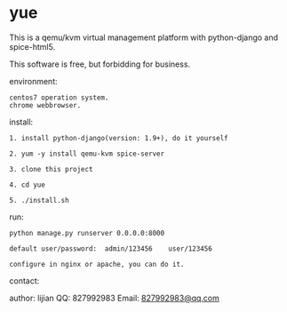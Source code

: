 # yue

This is a qemu/kvm virtual management platform with python-django and spice-html5.

This software is free, but forbidding for business.

environment:

    centos7 operation system.
    chrome webbrowser.

install:

    1. install python-django(version: 1.9+), do it yourself

    2. yum -y install qemu-kvm spice-server

    3. clone this project
    
    4. cd yue
    
    5. ./install.sh  

run:

    python manage.py runserver 0.0.0.0:8000

    default user/password:  admin/123456    user/123456

    configure in nginx or apache, you can do it.
  
contact:

   author: lijian
   QQ: 827992983
   Email: 827992983@qq.com
